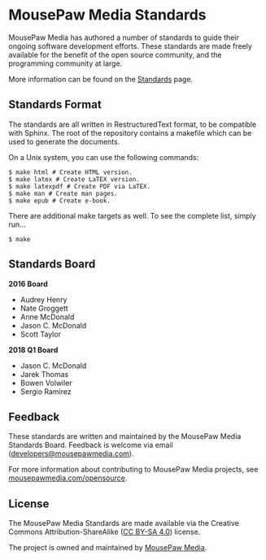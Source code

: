 MousePaw Media Standards
=====================

MousePaw Media has authored a number of standards to guide their
ongoing software development efforts. These standards are
made freely available for the benefit of the open source
community, and the programming community at large.

More information can be found on the [Standards][1] page.

Standards Format
--------------------------

The standards are all written in RestructuredText format,
to be compatible with Sphinx. The root of the repository contains
a makefile which can be used to generate the documents.

On a Unix system, you can use the following commands:

    $ make html # Create HTML version.
    $ make latex # Create LaTEX version.
    $ make latexpdf # Create PDF via LaTEX.
    $ make man # Create man pages.
    $ make epub # Create e-book.

There are additional make targets as well. To see the complete list, simply run...

    $ make

Standards Board
-------------------------

**2016 Board**
 - Audrey Henry
 - Nate Groggett
 - Anne McDonald
 - Jason C. McDonald
 - Scott Taylor

**2018 Q1 Board**
 - Jason C. McDonald
 - Jarek Thomas
 - Bowen Volwiler
 - Sergio Ramirez

Feedback
-------------
These standards are written and maintained by the
MousePaw Media Standards Board. Feedback is welcome
via email (developers@mousepawmedia.com).

For more information about contributing to MousePaw Media
projects, see [mousepawmedia.com/opensource][2].

License
-------------
The MousePaw Media Standards are made available via the
Creative Commons Attribution-ShareAlike ([CC BY-SA 4.0][3]) license.

The project is owned and maintained by [MousePaw Media][2].

[1]: https://www.mousepawmedia.com/standards
[2]: https://www.mousepawmedia.com/developers
[3]: https://creativecommons.org/licenses/by-sa/4.0/
